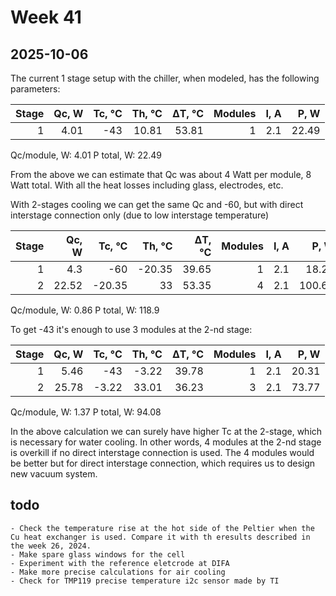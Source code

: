 # Week 41
## 2025-10-06

The current 1 stage setup with the chiller, when modeled, has the following parameters:

| Stage | Qc, W | Tc, &deg;C | Th, &deg;C | &#916;T, &deg;C | Modules | I, A | P, W |
| --: | --: | --: | --: | --: | --: | --: | --: |
| 1 | 4.01 | -43 | 10.81 | 53.81 | 1 | 2.1 | 22.49 |
Qc/module, W: 4.01
P total, W: 22.49

From the above we can estimate that Qc was about 4 Watt per module, 8 Watt total. With all the heat losses including glass, electrodes, etc.

With 2-stages cooling we can get the same Qc and -60, but with direct interstage connection only (due to low interstage temperature)

| Stage | Qc, W | Tc, &deg;C | Th, &deg;C | &#916;T, &deg;C | Modules | I, A | P, W |
| --: | --: | --: | --: | --: | --: | --: | --: |
| 1 | 4.3 | -60 | -20.35 | 39.65 | 1 | 2.1 | 18.23 |
| 2 | 22.52 | -20.35 | 33 | 53.35 | 4 | 2.1 | 100.67 |
Qc/module, W: 0.86
P total, W: 118.9

To get -43 it's enough to use 3 modules at the 2-nd stage:

| Stage | Qc, W | Tc, &deg;C | Th, &deg;C | &#916;T, &deg;C | Modules | I, A | P, W |
| --: | --: | --: | --: | --: | --: | --: | --: |
| 1 | 5.46 | -43 | -3.22 | 39.78 | 1 | 2.1 | 20.31 |
| 2 | 25.78 | -3.22 | 33.01 | 36.23 | 3 | 2.1 | 73.77 |
Qc/module, W: 1.37
P total, W: 94.08

In the above calculation we can surely have higher Tc at the 2-stage, which is necessary for water cooling. In other words, 4 modules at the 2-nd stage is overkill if no direct interstage connection is used. The 4 modules would be better but for direct interstage connection, which requires us to design new vacuum system.

## todo
    - Check the temperature rise at the hot side of the Peltier when the Cu heat exchanger is used. Compare it with th eresults described in the week 26, 2024.
    - Make spare glass windows for the cell
    - Experiment with the reference eletcrode at DIFA
    - Make more precise calculations for air cooling
    - Check for TMP119 precise temperature i2c sensor made by TI
